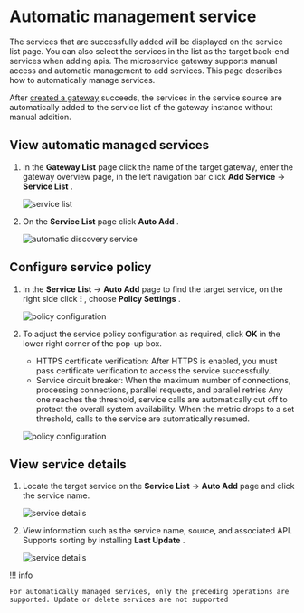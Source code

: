 # Automatic management service

The services that are successfully added will be displayed on the service list page. You can also select the services in the list as the target back-end services when adding apis. The microservice gateway supports manual access and automatic management to add services. This page describes how to automatically manage services.

After [created a gateway](../index.md) succeeds, the services in the service source are automatically added to the service list of the gateway instance without manual addition.

## View automatic managed services

1. In the __Gateway List__ page click the name of the target gateway, enter the gateway overview page, in the left navigation bar click __Add Service__ -> __Service List__ .

    ![service list](https://docs.daocloud.io/daocloud-docs-images/docs/en/docs/skoala/gateway/service/images/service-list.png)

2. On the __Service List__ page click __Auto Add__ .

    ![automatic discovery service](https://docs.daocloud.io/daocloud-docs-images/docs/en/docs/skoala/gateway/service/images/auto.png)

## Configure service policy

1. In the __Service List__ -> __Auto Add__ page to find the target service, on the right side click __ⵗ__ , choose __Policy Settings__ .

    ![policy configuration](https://docs.daocloud.io/daocloud-docs-images/docs/en/docs/skoala/gateway/service/images/policy1.png)

2. To adjust the service policy configuration as required, click __OK__ in the lower right corner of the pop-up box.

    - HTTPS certificate verification: After HTTPS is enabled, you must pass certificate verification to access the service successfully.
    - Service circuit breaker: When the maximum number of connections, processing connections, parallel requests, and parallel retries Any one reaches the threshold, service calls are automatically cut off to protect the overall system availability. When the metric drops to a set threshold, calls to the service are automatically resumed.

    ![policy configuration](https://docs.daocloud.io/daocloud-docs-images/docs/en/docs/skoala/gateway/service/images/policy2.png)

## View service details

1. Locate the target service on the __Service List__ -> __Auto Add__ page and click the service name.

    ![service details](https://docs.daocloud.io/daocloud-docs-images/docs/en/docs/skoala/gateway/service/images//service-details.png)

2. View information such as the service name, source, and associated API. Supports sorting by installing __Last Update__ .

    ![service details](https://docs.daocloud.io/daocloud-docs-images/docs/en/docs/skoala/gateway/service/images/service-details1.png)

!!! info
    
    For automatically managed services, only the preceding operations are supported. Update or delete services are not supported
